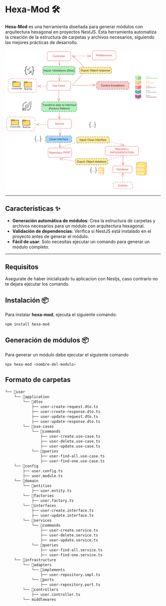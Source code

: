 # Hexa-Mod 🛠️

**Hexa-Mod** es una herramienta diseñada para generar módulos con arquitectura hexagonal en proyectos NestJS. Esta herramienta automatiza la creación de la estructura de carpetas y archivos necesarios, siguiendo las mejores prácticas de desarrollo.

![Cómo usar Hexa-Mod](structure.png)

---

## Características ✨

- **Generación automática de módulos**: Crea la estructura de carpetas y archivos necesarios para un módulo con arquitectura hexagonal.
- **Validación de dependencias**: Verifica si NestJS está instalado en el proyecto antes de generar el módulo.
- **Fácil de usar**: Solo necesitas ejecutar un comando para generar un módulo completo.

---

## Requisitos

Asegurate de haber inicializado tu aplicacion con Nestjs, caso contrario no te dejara ejecutar los comando.

## Instalación 📦

Para instalar **hexa-mod**, ejecuta el siguiente comando:

```bash
npm install hexa-mod
```

## Generación de módulos 📦

Para generar un módulo debe ejecutar el siguiente comando

```bash
npx hexa-mod <nombre-del-modulo>
```

## Formato de carpetas

```
└── 📁user
    └── 📁application
        └── 📁dtos
            ├── user-create-request.dto.ts
            ├── user-create-response.dto.ts
            ├── user-update-request.dto.ts
            ├── user-update-response.dto.ts
        └── 📁use-cases
            └── 📁commands
                ├── user-create.use-case.ts
                ├── user-delete.use-case.ts
                ├── user-update.use-case.ts
            └── 📁queries
                ├── user-find-all.use-case.ts
                ├── user-find-one.use-case.ts
    └── 📁config
        ├── user.config.ts
        ├── user.module.ts
    └── 📁domain
        └── 📁entities
            ├── user.entity.ts
        └── 📁factories
            ├── user.factory.ts
        └── 📁interfaces
            ├── user-create.interface.ts
            ├── user-update.interface.ts
        └── 📁services
            └── 📁commands
                ├── user-create.service.ts
                ├── user-delete.service.ts
                ├── user-update.service.ts
            └── 📁queries
                ├── user-find-all.service.ts
                ├── user-find-one.service.ts
    └── 📁infrastructure
        └── 📁adapters
            └── 📁implements
                ├── user-repository.impl.ts
            └── 📁ports
                ├── user-repository.port.ts
        └── 📁controllers
            ├── user.controller.ts
        └── middlewares
```
